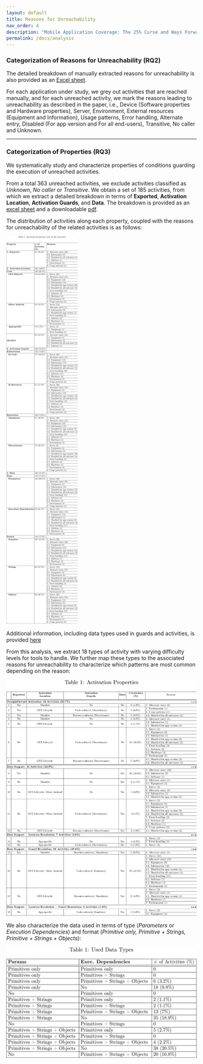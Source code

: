 ```yaml
---
layout: default
title: Reasons for Unreachability
nav_order: 4
description: "Mobile Application Coverage: The 25% Curse and Ways Forward"
permalink: /docs/analysis
---
```


### Categorization of Reasons for Unreachability (RQ2)

The detailed breakdown of manually extracted reasons for unreachability is also provided as an [Excel sheet](../assets/data/ManualAppAnalysis.xlsx). 

For each application under study, we grey out activities that are reached manually, and for each unreached activity, we mark the reasons leading to unreachability as described in the paper, i.e., Device (Software properties and Hardware properties), Server, Environment, External resources (Equipment and Information), Usage patterns, Error handling, Alternate entry, Disabled (For app version and For all end-users), Transitive, No caller and Unknown.

---

### Categorization of Properties (RQ3)

We systematically study and characterize properties of conditions guarding the execution of 
unreached activities.

From a total 363 unreached activities, we exclude activities classified as <i>Unknown</i>, <i>No caller</i> or <i>Transitive</i>. We obtain a set of 185 activities, from which we extract a detailed breakdown in terms of <b>Exported</b>, <b>Activation Location</b>, <b>Activation Guards</b>, and <b>Data</b>.
The breakdown is provided as an [excel sheet](../assets/data/ActivityProperties.xlsx) and a downloadable [pdf](../assets/images/full-properties.pdf).

The distribution of activities along each property, coupled with the reasons for unreachability of the related activities is as follows:

<a href="../assets/images/property-intro-tbl.png">
    <img 
        src="../assets/images/property-intro-tbl.png"
        alt="Activation Properties and Mapped Reasons"
    >
</a>





Additional information, including data types used in guards and activities, is provided [here](../assets/images/additional-properties-submitted.pdf)
<!--object data="../assets/images/full-properties.pdf" width="1000" height="1000" type='application/pdf'>
</object-->
<!--Additionally, we map the different types of properties we extract to the identified reasons for unreachability, to characterize which patterns are most common depending on the reason for unreachability. 
For example, in the table below, xx% of activities unreached due to missing software properties are activated in GUI/lifecycle callbacks.
-->

From this analysis, we extract 18 types of activity with varying difficulty levels for tools to handle. We further map these types to the associated reasons for unreachability to characterize which patterns are most common depending on the reason:

<a href="../assets/images/property-tbl.png">
    <img 
        src="../assets/images/property-tbl.png"
        alt="Activation Properties and Mapped Reasons"
    >
</a>


We also characterize the data used in terms of type (<i>Parameters</i> or <i>Execution Dependencies</i>) and format (<i>Primitive only, Primitive + Strings, Primitive + Strings + Objects</i>):

<a href="../assets/images/property-data-tbl.png">
    <img 
        src="../assets/images/property-data-tbl.png"
        alt="Used Data"
    >
</a>


